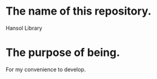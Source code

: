 # The name of this repository.

Hansol Library

# The purpose of being.

For my convenience to develop.
